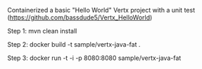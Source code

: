 Containerized a basic "Hello World" Vertx project with a unit test (https://github.com/bassdude5/Vertx_HelloWorld) 




Step 1: mvn clean install

Step 2: docker build -t sample/vertx-java-fat .

Step 3: docker run -t -i -p 8080:8080 sample/vertx-java-fat
